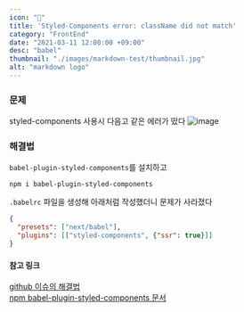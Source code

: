```yaml
---
icon: "🔧"
title: 'Styled-Components error: className did not match'
category: "FrontEnd"
date: "2021-03-11 12:00:00 +09:00"
desc: "babel"
thumbnail: "./images/markdown-test/thumbnail.jpg"
alt: "markdown logo"
---
```



### 문제
styled-components 사용시 다음고 같은 에러가 떴다
![image](https://user-images.githubusercontent.com/52592748/110747900-58aca180-8282-11eb-870f-828ef222944e.png)

### 해결법
`babel-plugin-styled-components`를 설치하고
```shell
npm i babel-plugin-styled-components
```

`.babelrc` 파일을 생성해 아래처럼 작성했더니 문제가 사라졌다

```json
{
  "presets": ["next/babel"],
  "plugins": [["styled-components", {"ssr": true}]]
}
```

#### 참고 링크
[github 이슈의 해결법](https://github.com/vercel/next.js/issues/7322#issuecomment-762896059)<br>
[npm babel-plugin-styled-components 문서](https://www.npmjs.com/package/babel-plugin-styled-components)